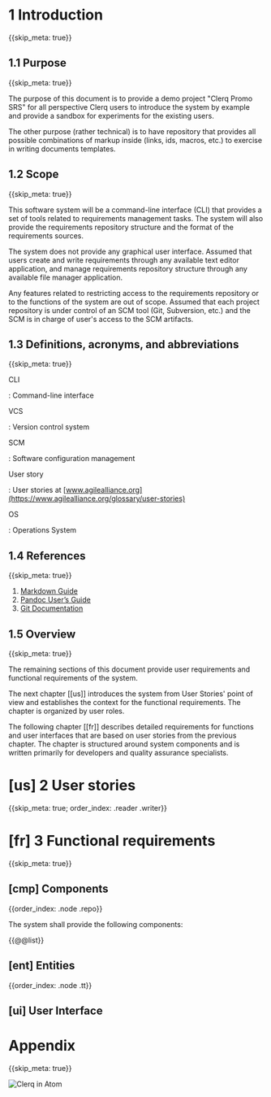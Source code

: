 # 1 Introduction
{{skip_meta: true}}

## 1.1 Purpose
{{skip_meta: true}}

The purpose of this document is to provide a demo project "Clerq Promo SRS" for all perspective Clerq users to introduce the system by example and provide a sandbox for experiments for the existing users.

The other purpose (rather technical) is to have repository that provides all possible combinations of markup inside (links, ids, macros, etc.) to exercise in writing documents templates.   

## 1.2 Scope
{{skip_meta: true}}

This software system will be a command-line interface (CLI) that provides a set of tools related to requirements management tasks. The system will also provide the requirements repository structure and the format of the requirements sources.

The system does not provide any graphical user interface. Assumed that users create and write requirements through any available text editor application, and manage requirements repository structure through any available file manager application.

Any features related to restricting access to the requirements repository or to the functions of the system are out of scope. Assumed that each project repository is under control of an SCM tool (Git, Subversion, etc.) and the SCM is in charge of user's access to the SCM artifacts.

## 1.3 Definitions, acronyms, and abbreviations
{{skip_meta: true}}

CLI

:   Command-line interface

VCS

:   Version control system

SCM

:   Software configuration management

User story

:   User stories at [www.agilealliance.org](https://www.agilealliance.org/glossary/user-stories)

OS

:   Operations System

[//]: # (to use the extension `--from markdown+definition_lists`)

## 1.4 References
{{skip_meta: true}}

1. [Markdown Guide](https://www.markdownguide.org/)
2. [Pandoc User’s Guide](https://pandoc.org/MANUAL.html)
3. [Git Documentation](https://git-scm.com/doc)

## 1.5 Overview
{{skip_meta: true}}

The remaining sections of this document provide user requirements and functional requirements of the system.

The next chapter [[us]] introduces the system from User Stories' point of view and establishes the context for the functional requirements. The chapter is organized by user roles.

The following chapter [[fr]] describes detailed requirements for functions and user interfaces that are based on user stories from the previous chapter. The chapter is structured around system components and is written primarily for developers and quality assurance specialists.

# [us] 2 User stories
{{skip_meta: true; order_index: .reader .writer}}

# [fr] 3 Functional requirements
{{skip_meta: true}}

## [cmp] Components
{{order_index: .node .repo}}

The system shall provide the following components:

{{@@list}}

## [ent] Entities
{{order_index: .node .tt}}

## [ui] User Interface

# Appendix
{{skip_meta: true}}

![Clerq in Atom](assets/promo_light.png)
